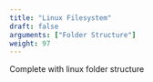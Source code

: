 ```yaml
---
title: "Linux Filesystem"
draft: false
arguments: ["Folder Structure"]
weight: 97
---
```


Complete with linux folder structure